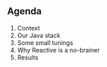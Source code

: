 ## Agenda

1. Context
2. Our Java stack
3. Some small tunings
4. Why Reactive is a no-brainer
5. Results
